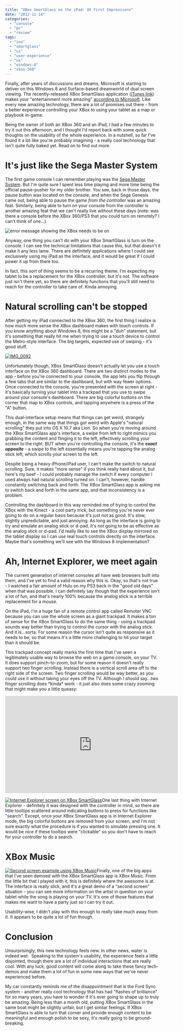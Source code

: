 ```yaml
---
title: "XBox SmartGlass on the iPad: UX First Impressions"
date: "2012-11-14"
categories: 
  - "console"
  - "pc"
  - "review"
tags: 
  - "ios"
  - "smartglass"
  - "ui"
  - "user-experience"
  - "ux"
  - "windows-8"
  - "xbox-360"
---
```


Finally, after years of discussions and dreams, Microsoft is starting to deliver on this Windows 8 and Surface-based dreamworld of dual screen viewing. The recently-released XBox SmartGlass application ([iTunes link](https://itunes.apple.com/us/app/xbox-smartglass/id480914036?mt=8)) makes your "entertainment more amazing" [according to Microsoft](http://www.xbox.com/en-US/smartglass). Like every new amazing technology, there are a lot of promises out there - from a better experience controlling your XBox to using your tablet as a map or playbook in-game.

Being the owner of both an XBox 360 and an iPad, I had a few minutes to try it out this afternoon, and I thought I'd report back with some quick thoughts on the usability of the whole experience. In a nutshell, so far I've found it a lot like you're probably imagining - a really cool technology that isn't quite fully baked yet. Read on to find out more.

# It's just like the Sega Master System

The first game console I can remember playing was the [Sega Master System](http://en.wikipedia.org/wiki/Master_System). But I'm quite sure I spent less time playing and more time being the official pause-pusher for my older brother. You see, back in those days, the pause button was located on the console, and when the Sega Genesis came out, being able to pause the game _from the controller_ was an amazing feat. Similarly, being able to turn on your console from the controller is another amazing feat that we can't really live without these days (note: was there a console before the XBox 360/PS3 that you could turn on remotely? I can't think of one...).

![error message showing the XBox needs to be on](images/IMG_0095-300x202.png "XBox SmartGlass error message XBox turned off")

Anyway, one thing you can't do with your XBox SmartGlass is turn on the console. I can see the technical limitations that cause this, but that doesn't it make it any less lame. There are definitely applications where I could see exclusively using my iPad as the interface, and it would be great if I could power it up from there too.

In fact, this sort of thing seems to be a recurring theme. I'm expecting my tablet to be a replacement for the XBox controller, but it's not. The software just isn't there yet, so there are definitely functions that you'll still need to reach for the controller to take care of. Kinda annoying.

# Natural scrolling can't be stopped

After getting my iPad connected to the XBox 360, the first thing I realize is how much more sense the XBox dashboard makes with touch controls. If you know anything about Windows 8, this might be a "duh" statement, but it's something that really hit me when trying to use a touch device to control the Metro-style interface. The big targets, expected use of swiping - it's good stuff.

[![](images/IMG_00921-300x225.png "IMG_0092")](http://www.thatgamesux.com/wp-content/uploads/2012/11/IMG_00921.png)

Unfortunately though, XBox SmartGlass doesn't actually let you use a touch interface on the XBox 360 dashboard. There are two distinct modes to the app - before you're connected to your console, the app lets you flip through a few tabs that are similar to the dashboard, but with way fewer options. Once connected to the console, you're presented with the screen at right - it's basically turning your tablet into a trackpad that you use to swipe around your console's dashboard. There are big colorful buttons on the corner that map to XBox controls, and tapping anywhere is a press of the "A" button.

This dual-interface setup means that things can get weird, strangely enough, in the same way that things got weird with Apple's "natural scrolling" they put into OS X 10.7 aka Lion. So when you're moving around the XBox SmartGlass app's interface, a swipe from left to right mimics you grabbing the content and flinging it to the left, effectively scrolling your screen to the right. BUT when you're controlling the console, it's the _**exact opposite**_ - a swipe to the left essentially means you're tapping the analog stick left, which scrolls your screen to the left.

Despite being a heavy iPhone/iPad user, I can't make the switch to natural scrolling. Sure, it makes "more sense" if you think really hard about it, but here's my beef - I could probably manage the switch if every computer I used always had natural scrolling turned on. I can't, however, handle constantly switching back and forth. The XBox SmartGlass app is asking me to switch back and forth in the same app, and that inconsistency is a problem.

Controlling the dashboard in this way reminded me of trying to control the XBox with the Kinect - a cool party trick, but something you're never ever going to do on a regular basis because it's just not as good. It's slow, slightly unpredictable, and just annoying. As long as the interface is going to try and emulate an analog stick or d-pad, it's not going to be as effective as the analog stick or d-pad. I'd really like to see the XBox display mirrored on the tablet display so I can use real touch controls directly on the interface. Maybe that's something we'll see with the Windows 8 implementation?

# Ah, Internet Explorer, we meet again

The current generation of internet consoles all have web browsers built into them, and I've yet to find a valid reason why this is. Okay, so that's not true - I watched a fair amount of Hulu on my PS3 back in the "good old days" when that was possible. I can definitely say though that the experience isn't a lot of fun, and that's nearly 100% because the analog stick is a terrible replacement for a mouse.

On the iPad, I'm a huge fan of a remote control app called Remoter VNC because you can use the whole screen as a giant trackpad. It makes a ton of sense for the XBox SmartGlass to do the same thing - using a trackpad sounds way better than trying to control the cursor with the analog stick. And it is...sorta. For some reason the cursor isn't quite as responsive as it needs to be, so that means it's a little more challenging to hit your target than it should be.

This trackpad concept really marks the first time that I've seen a legitimately usable way to browse the web on a game console, on your TV. It does support pinch-to-zoom, but for some reason it doesn't really support two finger scrolling. Instead there is a vertical scroll area off to the right side of the screen. Two finger scrolling would be way better, as you could use it without taking your eyes off the TV. Although I should say...two finger scrolling does \*kinda\* work - it just also does some crazy zooming that might make you a little queasy:

<iframe src="http://www.youtube.com/embed/CG4If_sdltg" frameborder="0" width="560" height="315"></iframe>

[![Internet Explorer screen on XBox SmartGlass](images/IMG_0094-300x225.png "XBox SmartGlass - IE screen")](http://www.thatgamesux.com/wp-content/uploads/2012/11/IMG_0094.png)One last thing with Internet Explorer - definitely it was designed with the controller in mind, so there are little tooltips scattered around indicating buttons to press for functions like "search". Except, once your XBox SmartGlass app is in Internet Explorer mode, the big colorful buttons are removed from your screen, and I'm not sure exactly what the procedure is if you wanted to simulate pressing one. It would be nice if these tooltips were "clickable" so you don't have to reach for your controller to do a search.

# XBox Music

[![Second screen example using XBox Music](images/IMG_0093-300x225.png "XBox SmartGlass - psy gangam style ")](http://www.thatgamesux.com/wp-content/uploads/2012/11/IMG_0093.png)Finally, one of the big apps that I've seen demoed with the XBox SmartGlass app is XBox Music. From the little bit that I played with it, this is definitely where the awesome is at. The interface is really slick, and it's a great demo of a "second screen" situation - you can see more information on the artist in question on your tablet while the song is playing on your TV. It's one of those features that makes me want to have a party just so I can try it out.

Usability-wise, I didn't play with this enough to really take much away from it. It appears to be quite a lot of fun though.

# Conclusion

Unsurprisingly, this new technology feels new. In other news, water is indeed wet.  Speaking to the system's usability, the experience feels a little disjointed, though there are a lot of individual interactions that are really cool. With any luck, good content will come along to take these fancy tech-demos and make them a lot of fun in some new ways that we've never experienced before.

My car constantly reminds me of the disappointment that is the Ford Sync system - another really cool technology that has had "flashes of brilliance" for so many years, you have to wonder if it's ever going to shape up to truly be amazing. Being less than a month old, putting XBox SmartGlass in the same boat might be slightly unfair, but I get similar feelings. If XBox SmartGlass is able to turn that corner and provide enough content to be meaningful and enough polish to be sexy, it's really going to be ground-breaking.
